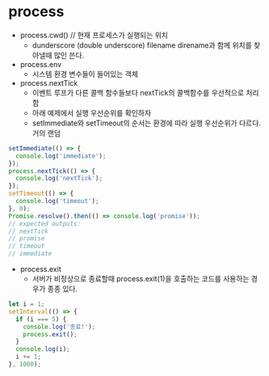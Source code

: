 # process
- process.cwd() // 현재 프로세스가 실행되는 위치
  - dunderscore (double underscore) filename direname과 함께 위치를 찾아낼때 많인  쓴다.
- process.env
  - 시스템 환경 변수들이 들어있는 객체
- process.nextTick
  - 이벤트 루프가 다른 콜백 함수들보다 nextTick의 콜백함수를 우선적으로 처리함
  - 아래 예제에서 실행 우선순위를 확인하자
  - setImmediate와 setTimeout의 순서는 환경에 따라 실행 우선순위가 다르다. 거의 랜덤
```javascript
setImmediate(() => {
  console.log('immediate');
});
process.nextTick(() => {
  console.log('nextTick');
});
setTimeout(() => {
  console.log('timeout');
}, 0);
Promise.resolve().then(() => console.log('promise'));
// expected outputs:
// nextTick
// promise
// timeout
// immediate
```
- process.exit
  - 서버가 비정상으로 종료할때 process.exit(1)을 호출하는 코드를 사용하는 경우가 종종 있다.
```javascript
let i = 1;
setInterval(() => {
  if (i === 5) {
    console.log('종료!');
    process.exit();
  }
  console.log(i);
  i += 1;
}, 1000);
```